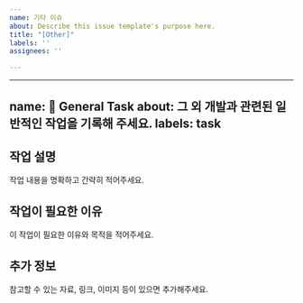 ```yaml
---
name: 기타 이슈
about: Describe this issue template's purpose here.
title: "[Other]"
labels: ''
assignees: ''

---
```


---
name: 📌 General Task
about: 그 외 개발과 관련된 일반적인 작업을 기록해 주세요.
labels: task
---

## 작업 설명
작업 내용을 명확하고 간략히 적어주세요.

## 작업이 필요한 이유
이 작업이 필요한 이유와 목적을 적어주세요.

## 추가 정보
참고할 수 있는 자료, 링크, 이미지 등이 있으면 추가해주세요.
